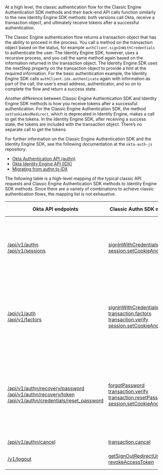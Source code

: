 
At a high level, the classic authentication flow for the Classic Engine Authentication SDK methods and their back-end API calls function similarly to the new Identity Engine SDK methods: both versions call Okta, receive a transaction object, and ultimately receive tokens after a successful authentication.

The Classic Engine authentication flow returns a transaction object that has the ability to proceed in the process. You call a method on the transaction object based on the status, for example `authClient.signInWithCredentials` to authenticate the user. The Identity Engine SDK, however, uses a recursive process, and you call the same method again based on the information returned in the transaction object. The Identity Engine SDK uses the nextStep property on the transaction object to provide a hint at the required information. For the basic authentication example, the Identity Engine SDK calls `authClient.idx.authenticate` again with information as part of the call, the user’s email address, authenticator, and so on to complete the flow and return a success state.

Another difference between Classic Engine Authentication SDK and Identity Engine SDK methods is how you receive tokens after a successful authentication. For the Classic Engine Authentication SDK, the method `setCookieAndRedirect`, which is deprecated in Identity Engine, makes a call to get the tokens. In the Identity Engine SDK, after receiving a success state, the tokens are included with the transaction object. There’s no separate call to get the tokens.

For further information on the Classic Engine Authentication SDK and the Identity Engine SDK, see the following documentation at the `okta-auth-js` repository:

* [Okta Authentication API (authn)](https://github.com/okta/okta-auth-js/blob/master/docs/authn.md)
* [Okta Identity Engine API (IDX)](https://github.com/okta/okta-auth-js/blob/master/docs/idx.md)
* [Migrating from authn to IDX](https://github.com/okta/okta-auth-js/blob/master/docs/migrate-from-authn-to-idx.md)

The following table is a high-level mapping of the typical classic API requests and Classic Engine Authentication SDK methods to Identity Engine SDK methods. Since there are a variety of combinations to achieve classic authentication flows, the mapping list is not exhaustive.

| Okta API endpoints      | Classic Authn SDK methods      |   Identity Engine SDK methods      |   Description |
| ----------------------- | ------------------------------ | -----------------------------------| ------------- |
| [/api/v1/authn](/docs/reference/api/authn/)<br>[/api/v1/sessions](/docs/reference/api/sessions/#create-session-with-a-session-token)| [signInWithCredentials](https://github.com/okta/okta-auth-js/blob/master/docs/authn.md#signinwithcredentialsoptions) [session.setCookieAndRedirect](https://github.com/okta/okta-auth-js/blob/2bae66c5f56998d7b71b8f04fe1474d6eae85868/docs/authn.md#sessionsetcookieandredirectsessiontoken-redirecturi) | [idx.authenticate](https://github.com/okta/okta-auth-js/blob/2bae66c5f56998d7b71b8f04fe1474d6eae85868/docs/idx.md#idxauthenticate)| Authenticate a user with username and password credentials. See [Mapping Authentication code to the Identity Engine SDK](/docs/guides/oie-upgrade-api-sdk-to-oie-sdk/nodejs/main/#mapping-authentication-code-to-the-identity-engine-sdk).|
| [/api/v1/auth](/docs/reference/api/authn/)<br>[/api/v1/factors](/docs/reference/api/factors/#get-started-with-the-factors-api)| [signInWithCredentials](https://github.com/okta/okta-auth-js/blob/master/docs/authn.md#signinwithcredentialsoptions) [transaction.factors](https://github.com/okta/okta-auth-js/blob/master/docs/authn.md#mfa_required) [transaction.verify](https://github.com/okta/okta-auth-js/blob/master/docs/authn.md#mfa_challenge) [session.setCookieAndRedirect](http://session.setCookieAndRedirect) | [idx.authenticate](https://github.com/okta/okta-auth-js/blob/master/docs/idx.md#idxauthenticate)| Sign in a user using multifactor authentication, verify the factor and challenge. See [Mapping MFA Authentication code to the Identity Engine SDK](/docs/guides/oie-upgrade-api-sdk-to-oie-sdk/nodejs/main/#mapping-mfa-authentication-code-to-the-okta-identity-engine-sdk).|
| [/api/v1/authn/recovery/password](docs/reference/api/authn/#forgot-password)<br>[/api/v1/authn/recovery/token](/docs/reference/api/authn/#verify-recovery-token) [/api/v1/authn/credentials/reset_password](/docs/reference/api/authn/#reset-password) | [forgotPassword](https://github.com/okta/okta-auth-js/blob/master/docs/authn.md#forgotpasswordoptions) [transaction.verify](https://github.com/okta/okta-auth-js/blob/master/docs/authn.md#mfa_challenge) [transaction.resetPassword](https://github.com/okta/okta-auth-js/blob/master/docs/authn.md#resetpasswordoptions) [session.setCookieAndRedirect](http://session.setCookieAndRedirect) | [idx.recoverPassword](https://github.com/okta/okta-auth-js/blob/master/docs/idx.md#idxrecoverpassword)| Password recovery flow, including a factor challenge and password reset. See [Mapping Password Recovery code to the Identity Engine SDK](/docs/guides/oie-upgrade-api-sdk-to-oie-sdk/nodejs/main/#mapping-password-recovery-code-to-the-okta-identity-engine-sdk).|
| [/api/v1/authn/cancel](https://developer.okta.com/docs/reference/api/authn/#cancel-transaction) | [transaction.cancel](https://github.com/okta/okta-auth-js/blob/master/docs/authn.md#cancel)| [idx.cancel](https://github.com/okta/okta-auth-js/blob/master/docs/idx.md#idxcancel)| Cancels the Auth flow.|
| [/v1/logout](https://developer.okta.com/docs/reference/api/oidc/#logout)| [getSignOutRedirectUrl](https://github.com/okta/okta-auth-js/blob/7cb9599fbf18b53f2e3a90c4e82bb65770d41887/samples/generated/express-embedded-auth-with-sdk/web-server/routes/logout.js) [revokeAccessToken](https://github.com/okta/okta-auth-js/blob/7cb9599fbf18b53f2e3a90c4e82bb65770d41887/samples/generated/express-embedded-auth-with-sdk/web-server/routes/logout.js) | n/a | Sign out. See [User Sign out (local app)](docs/guides/oie-embedded-sdk-use-case-basic-sign-out/nodejs/main/).|
